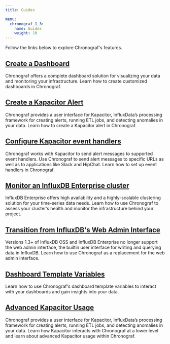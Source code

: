 ```yaml
---
title: Guides

menu:
  chronograf_1_3:
    name: Guides
    weight: 10
---
```


Follow the links below to explore Chronograf's features.

## [Create a Dashboard](/chronograf/v1.3/guides/create-a-dashboard/)
Chronograf offers a complete dashboard solution for visualizing your data and monitoring your infrastructure.
Learn how to create customized dashboards in Chronograf.

## [Create a Kapacitor Alert](/chronograf/v1.3/guides/create-a-kapacitor-alert/)
Chronograf provides a user interface for Kapacitor, InfluxData’s processing framework for creating alerts, running ETL jobs, and detecting anomalies in your data.
Learn how to create a Kapacitor alert in Chronograf.

## [Configure Kapacitor event handlers](/chronograf/v1.3/guides/configure-kapacitor-event-handlers/)
Chronograf works with Kapacitor to send alert messages to supported event handlers.
Use Chronograf to send alert messages to specific URLs as well as to applications like Slack and HipChat.
Learn how to set up event handlers in Chronograf.

## [Monitor an InfluxDB Enterprise cluster](/chronograf/v1.3/guides/monitor-an-influxenterprise-cluster/)
InfluxDB Enterprise offers high availability and a highly-scalable clustering solution for your time-series data needs.
Learn how to use Chronograf to assess your cluster’s health and monitor the infrastructure behind your project.

## [Transition from InfluxDB's Web Admin Interface](/chronograf/v1.3/guides/transition-web-admin-interface/)
Versions 1.3+ of InfluxDB OSS and InfluxDB Enterprise no longer support the web admin interface, the builtin user interface for writing and querying data in InfluxDB.
Learn how to use Chronograf as a replacement for the web admin interface.

## [Dashboard Template Variables](/chronograf/v1.3/guides/dashboard-template-variables/)
Learn how to use Chronograf's dashboard template variables to interact with your dashboards and gain insights into your data.

## [Advanced Kapacitor Usage](/chronograf/v1.3/guides/advanced-kapacitor/)
Chronograf provides a user interface for Kapacitor, InfluxData’s processing framework for creating alerts, running ETL jobs, and detecting anomalies in your data.
Learn how Kapacitor interacts with Chronograf at a lower level and learn about advanced Kapacitor usage within Chronograf.
